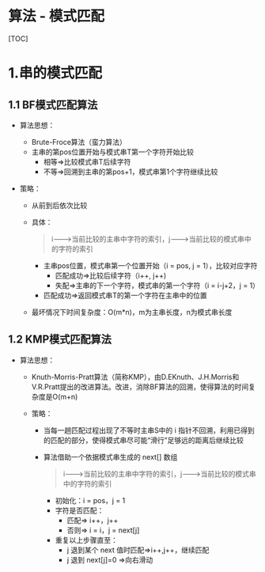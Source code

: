 # 算法 - 模式匹配

[TOC]

# 1.串的模式匹配

## 1.1 BF模式匹配算法

- 算法思想：
  - Brute-Froce算法（蛮力算法）
  - 主串的第pos位置开始与模式串T第一个字符开始比较
    - 相等=>比较模式串T后续字符
    - 不等=>回溯到主串的第pos+1，模式串第1个字符继续比较

- 策略：

  - 从前到后依次比较

  - 具体：

    > i--->当前比较的主串中字符的索引，j--->当前比较的模式串中的字符的索引

    - 主串pos位置，模式串第一个位置开始（i = pos, j = 1），比较对应字符
      - 匹配成功=>比较后续字符（i++, j++)
      - 失配=>主串的下一个字符，模式串的第一个字符（i = i-j+2，j = 1）
    - 匹配成功=>返回模式串T的第一个字符在主串中的位置

  - 最坏情况下时间复杂度：O(m*n)，m为主串长度，n为模式串长度

## 1.2 KMP模式匹配算法

- 算法思想：

  - Knuth-Morris-Pratt算法（简称KMP），由D.EKnuth、J.H.Morris和V.R.Pratt提出的改进算法。改进，消除BF算法的回溯，使得算法的时间复杂度是O(m+n)

  - 策略：

    - 当每一趟匹配过程出现了不等时主串S中的 i 指针不回溯，利用已得到的匹配的部分，使得模式串尽可能“滑行”足够远的距离后继续比较

    - 算法借助一个依据模式串生成的 next[] 数组

      > i--->当前比较的主串中字符的索引，j--->当前比较的模式串中的字符的索引

      - 初始化：i = pos，j = 1
      - 字符是否匹配：
        - 匹配=> i++，j++
        - 否则=> i = i，j = next[j]
      - 重复以上步骤直至：
        - j 退到某个 next 值时匹配=>i++,j++，继续匹配
        - j 退到 next[j]=0 =>向右滑动